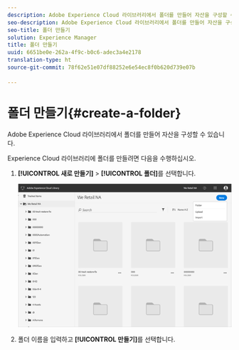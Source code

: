 ```yaml
---
description: Adobe Experience Cloud 라이브러리에서 폴더를 만들어 자산을 구성할 수 있습니다.
seo-description: Adobe Experience Cloud 라이브러리에서 폴더를 만들어 자산을 구성할 수 있습니다.
seo-title: 폴더 만들기
solution: Experience Manager
title: 폴더 만들기
uuid: 6651be0e-262a-4f9c-b0c6-adec3a4e2178
translation-type: ht
source-git-commit: 78f62e51e07df88252e6e54ec8f0b620d739e07b

---
```



# 폴더 만들기{#create-a-folder}

Adobe Experience Cloud 라이브러리에서 폴더를 만들어 자산을 구성할 수 있습니다.

Experience Cloud 라이브러리에 폴더를 만들려면 다음을 수행하십시오.

1. **[!UICONTROL 새로 만들기]** &gt; **[!UICONTROL 폴더]**&#x200B;를 선택합니다.

   ![](assets/library_new_folder_upload.png)

1. 폴더 이름을 입력하고 **[!UICONTROL 만들기]**&#x200B;를 선택합니다.

